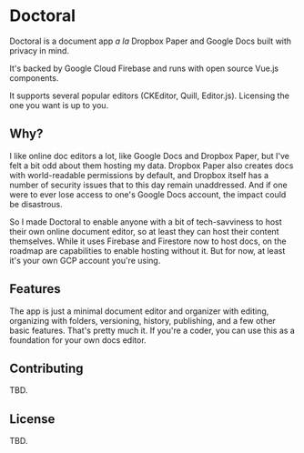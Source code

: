 # Doctoral

Doctoral is a document app _a la_ Dropbox Paper and Google Docs built with privacy in mind.

It's backed by Google Cloud Firebase and runs with open source Vue.js components.

It supports several popular editors (CKEditor, Quill, Editor.js). Licensing the one you want is up to you.

## Why?

I like online doc editors a lot, like Google Docs and Dropbox Paper, but I've felt a bit odd about them hosting my data. Dropbox Paper also creates docs with world-readable permissions by default, and Dropbox itself has a number of security issues that to this day remain unaddressed. And if one were to ever lose access to one's Google Docs account, the impact could be disastrous.

So I made Doctoral to enable anyone with a bit of tech-savviness to host their own online document editor, so at least they can host their content themselves. While it uses Firebase and Firestore now to host docs, on the roadmap are capabilities to enable hosting without it. But for now, at least it's your own GCP account you're using.

## Features

The app is just a minimal document editor and organizer with editing, organizing with folders, versioning, history, publishing, and a few other basic features. That's pretty much it. If you're a coder, you can use this as a foundation for your own docs editor.

## Contributing 

TBD.

## License

TBD.

